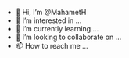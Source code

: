 - 👋 Hi, I’m @MahametH
- 👀 I’m interested in ...
- 🌱 I’m currently learning ...
- 💞️ I’m looking to collaborate on ...
- 📫 How to reach me ...

<!---
MahametH/MahametH is a ✨ special ✨ repository because its `README.md` (this file) appears on your GitHub profile.
You can click the Preview link to take a look at your changes.
--->
